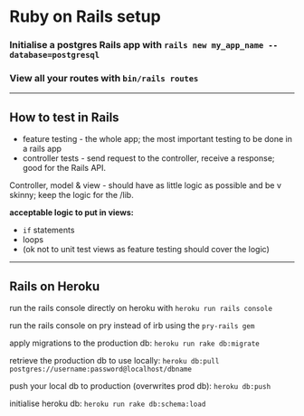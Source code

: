# Ruby on Rails setup

### Initialise a postgres Rails app with `rails new my_app_name --database=postgresql`

### View all your routes with `bin/rails routes`

---

## How to test in Rails

* feature testing - the whole app; the most important testing to be done in a rails app
* controller tests - send request to the controller, receive a response; good for the Rails API.

Controller, model & view - should have as little logic as possible and be v skinny; keep the logic for the /lib.

**acceptable logic to put in views:**

* `if` statements
* loops
* (ok not to unit test views as feature testing should cover the logic)

---

## Rails on Heroku 

run the rails console directly on heroku with `heroku run rails console`  

run the rails console on pry instead of irb using the `pry-rails gem`  

apply migrations to the production db: `heroku run rake db:migrate`  

retrieve the production db to use locally: `heroku db:pull postgres://username:password@localhost/dbname`  

push your local db to production (overwrites prod db): `heroku db:push`  

initialise heroku db: `heroku run rake db:schema:load`

